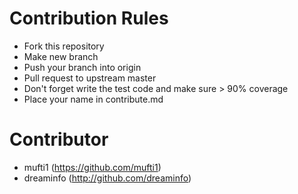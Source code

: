 # Contribution Rules

- Fork this repository
- Make new branch 
- Push your branch into origin
- Pull request to upstream master
- Don't forget write the test code and make sure > 90% coverage
- Place your name in contribute.md

# Contributor

- mufti1 (https://github.com/mufti1)
- dreaminfo (http://github.com/dreaminfo)